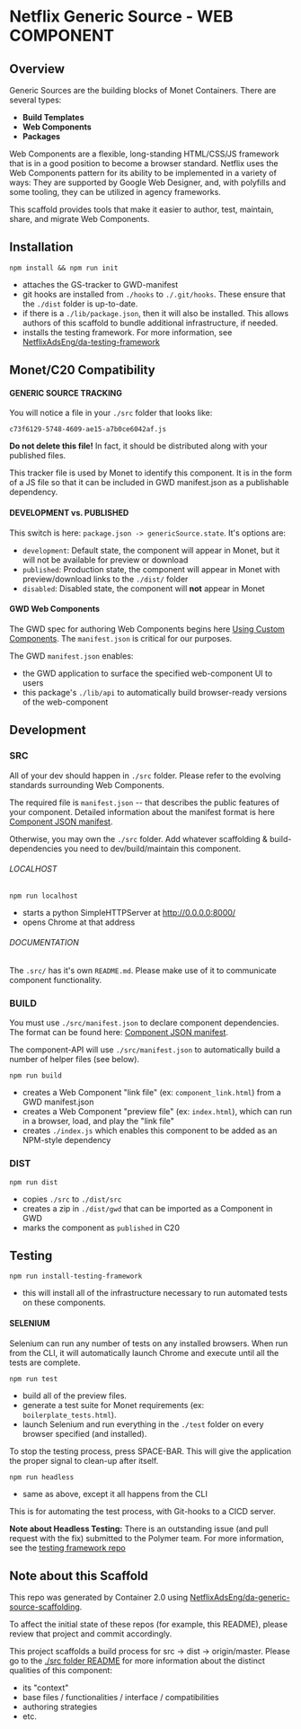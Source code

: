 # Netflix Generic Source - WEB COMPONENT


## Overview
Generic Sources are the building blocks of Monet Containers. There are several types:
 - __Build Templates__
 - __Web Components__
 - __Packages__

Web Components are a flexible, long-standing HTML/CSS/JS framework that is in a good position to become a browser standard. Netflix 
uses the Web Components pattern for its ability to be implemented in a variety of ways: They are supported by Google Web Designer, 
and, with polyfills and some tooling, they can be utilized in agency frameworks.

This scaffold provides tools that make it easier to author, test, maintain, share, and migrate Web Components.




## Installation
`npm install && npm run init`
 - attaches the GS-tracker to GWD-manifest
 - git hooks are installed from `./hooks` to `./.git/hooks`. These ensure that the `./dist` folder is up-to-date.
 - if there is a `./lib/package.json`, then it will also be installed. This allows authors of this scaffold to bundle additional infrastructure, if needed.
 - installs the testing framework. For more information, see [NetflixAdsEng/da-testing-framework](https://github.com/NetflixAdsEng/da-testing-framework)




## Monet/C20 Compatibility

#### GENERIC SOURCE TRACKING
You will notice a file in your `./src` folder that looks like:

`c73f6129-5748-4609-ae15-a7b0ce6042af.js`

__Do not delete this file!__ In fact, it should be distributed along with your published files.

This tracker file is used by Monet to identify this component. It is in the form of a JS file so that it can
be included in GWD manifest.json as a publishable dependency.

#### DEVELOPMENT vs. PUBLISHED
This switch is here: `package.json -> genericSource.state`. It's options are:
 - `development`: Default state, the component will appear in Monet, but it will not be available for preview or download
 - `published`: Production state, the component will appear in Monet with preview/download links to the `./dist/` folder
 - `disabled`: Disabled state, the component will __not__ appear in Monet


#### GWD Web Components
The GWD spec for authoring Web Components begins here [Using Custom Components](https://support.google.com/webdesigner/topic/6175722?hl=en&ref_topic=3181232).
The `manifest.json` is critical for our purposes.

The GWD `manifest.json` enables:
 - the GWD application to surface the specified web-component UI to users
 - this package's `./lib/api` to automatically build browser-ready versions of the web-component




## Development

### SRC
All of your dev should happen in `./src` folder. Please refer to the evolving standards surrounding Web Components.

The required file is `manifest.json` -- that describes the public features of your component. Detailed information 
about the manifest format is here [Component JSON manifest](https://support.google.com/webdesigner/answer/6172389?hl=en).

Otherwise, you may own the `./src` folder. Add whatever scaffolding & build-dependencies you need to dev/build/maintain this component. 

###### LOCALHOST
`npm run localhost`
 - starts a python SimpleHTTPServer at http://0.0.0.0:8000/
 - opens Chrome at that address 


###### DOCUMENTATION
The `.src/` has it's own `README.md`. Please make use of it to communicate component functionality.




### BUILD
You must use `./src/manifest.json` to declare component dependencies. The format can be found here: [Component JSON manifest](https://support.google.com/webdesigner/answer/6172389?hl=en).

The component-API will use `./src/manifest.json` to automatically build a number of helper files (see below).

`npm run build`
 - creates a Web Component "link file" (ex: `component_link.html`) from a GWD manifest.json
 - creates a Web Component "preview file" (ex: `index.html`), which can run in a browser, load, and play the "link file"
 - creates `./index.js` which enables this component to be added as an NPM-style dependency


### DIST
`npm run dist`
 - copies `./src` to `./dist/src`
 - creates a zip in `./dist/gwd` that can be imported as a Component in GWD
 - marks the component as `published` in C20







## Testing
`npm run install-testing-framework`
 - this will install all of the infrastructure necessary to run automated tests on these components.

#### SELENIUM
Selenium can run any number of tests on any installed browsers. When run from the CLI, it will 
automatically launch Chrome and execute until all the tests are complete.

`npm run test`   
 - build all of the preview files.
 - generate a test suite for Monet requirements (ex: `boilerplate_tests.html`).
 - launch Selenium and run everything in the `./test` folder on every browser specified (and installed).

 To stop the testing process, press SPACE-BAR. This will give the application the proper signal
 to clean-up after itself.

 `npm run headless`
 - same as above, except it all happens from the CLI

 This is for automating the test process, with Git-hooks to a CICD server.

 **Note about Headless Testing:** There is an outstanding issue (and pull request with the fix) submitted to the Polymer team. For 
 more information, see the [testing framework repo](https://github.com/NetflixAdsEng/da-testing-framework)







## Note about this Scaffold
This repo was generated by Container 2.0 using [NetflixAdsEng/da-generic-source-scaffolding](https://github.com/NetflixAdsEng/da-generic-source-scaffolding). 

To affect the initial state of these repos (for example, this README), please review that project and commit accordingly.

This project scaffolds a build process for src -> dist -> origin/master. Please go to the [./src folder README](./src) for more information about the distinct qualities of this component:
 - its "context"
 - base files / functionalities / interface / compatibilities
 - authoring strategies
 - etc.

